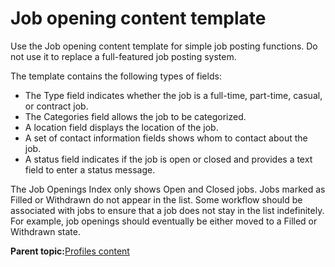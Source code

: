 # Job opening content template

Use the Job opening content template for simple job posting functions. Do not use it to replace a full-featured job posting system.

The template contains the following types of fields:

-   The Type field indicates whether the job is a full-time, part-time, casual, or contract job.
-   The Categories field allows the job to be categorized.
-   A location field displays the location of the job.
-   A set of contact information fields shows whom to contact about the job.
-   A status field indicates if the job is open or closed and provides a text field to enter a status message.

The Job Openings Index only shows Open and Closed jobs. Jobs marked as Filled or Withdrawn do not appear in the list. Some workflow should be associated with jobs to ensure that a job does not stay in the list indefinitely. For example, job openings should eventually be either moved to a Filled or Withdrawn state.

**Parent topic:**[Profiles content](../ctc/ctc_arch_contypes_profile.md)

